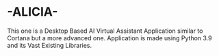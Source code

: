 # -ALICIA-
This one is a Desktop Based AI Virtual Assistant Application similar to Cortana but a more advanced one. Application is made using Python 3.9 and its Vast Existing Libraries.
